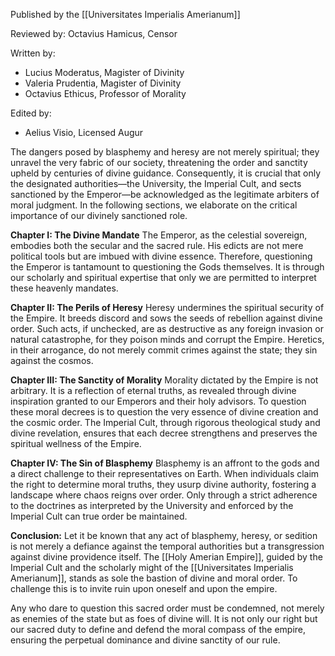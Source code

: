 Published by the [[Universitates Imperialis Amerianum]]

Reviewed by:
	Octavius Hamicus, Censor
	
Written by:
- Lucius Moderatus, Magister of Divinity
- Valeria Prudentia, Magister of Divinity
- Octavius Ethicus, Professor of Morality

Edited by:
- Aelius Visio, Licensed Augur

The dangers posed by blasphemy and heresy are not merely spiritual; they unravel the very fabric of our society, threatening the order and sanctity upheld by centuries of divine guidance. Consequently, it is crucial that only the designated authorities—the University, the Imperial Cult, and sects sanctioned by the Emperor—be acknowledged as the legitimate arbiters of moral judgment. In the following sections, we elaborate on the critical importance of our divinely sanctioned role.

**Chapter I: The Divine Mandate**
The Emperor, as the celestial sovereign, embodies both the secular and the sacred rule. His edicts are not mere political tools but are imbued with divine essence. Therefore, questioning the Emperor is tantamount to questioning the Gods themselves. It is through our scholarly and spiritual expertise that only we are permitted to interpret these heavenly mandates.

**Chapter II: The Perils of Heresy**
Heresy undermines the spiritual security of the Empire. It breeds discord and sows the seeds of rebellion against divine order. Such acts, if unchecked, are as destructive as any foreign invasion or natural catastrophe, for they poison minds and corrupt the Empire. Heretics, in their arrogance, do not merely commit crimes against the state; they sin against the cosmos.

**Chapter III: The Sanctity of Morality**
Morality dictated by the Empire is not arbitrary. It is a reflection of eternal truths, as revealed through divine inspiration granted to our Emperors and their holy advisors. To question these moral decrees is to question the very essence of divine creation and the cosmic order. The Imperial Cult, through rigorous theological study and divine revelation, ensures that each decree strengthens and preserves the spiritual wellness of the Empire.

**Chapter IV: The Sin of Blasphemy**
Blasphemy is an affront to the gods and a direct challenge to their representatives on Earth. When individuals claim the right to determine moral truths, they usurp divine authority, fostering a landscape where chaos reigns over order. Only through a strict adherence to the doctrines as interpreted by the University and enforced by the Imperial Cult can true order be maintained.

**Conclusion:**
Let it be known that any act of blasphemy, heresy, or sedition is not merely a defiance against the temporal authorities but a transgression against divine providence itself. The [[Holy Amerian Empire]], guided by the Imperial Cult and the scholarly might of the [[Universitates Imperialis Amerianum]], stands as sole the bastion of divine and moral order. To challenge this is to invite ruin upon oneself and upon the empire.

Any who dare to question this sacred order must be condemned, not merely as enemies of the state but as foes of divine will. It is not only our right but our sacred duty to define and defend the moral compass of the empire, ensuring the perpetual dominance and divine sanctity of our rule.
